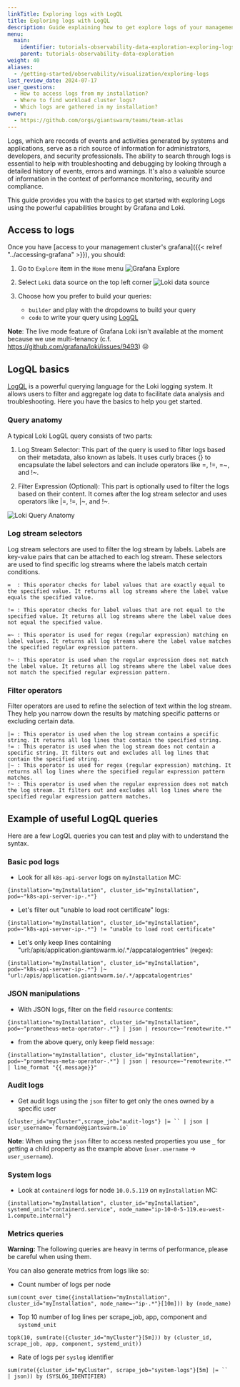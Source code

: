 ```yaml
---
linkTitle: Exploring logs with LogQL
title: Exploring logs with LogQL
description: Guide explaining how to get explore logs of your management and workload clusters stored in the Observability Platform.
menu:
  main:
    identifier: tutorials-observability-data-exploration-exploring-logs
    parent: tutorials-observability-data-exploration
weight: 40
aliases:
  - /getting-started/observability/visualization/exploring-logs
last_review_date: 2024-07-17
user_questions:
  - How to access logs from my installation?
  - Where to find workload cluster logs?
  - Which logs are gathered in my installation?
owner:
  - https://github.com/orgs/giantswarm/teams/team-atlas
---
```


Logs, which are records of events and activities generated by systems and applications, serve as a rich source of information for administrators, developers, and security professionals. The ability to search through logs is essential to help with troubleshooting and debugging by looking through a detailed history of events, errors and warnings. It's also a valuable source of information in the context of performance monitoring, security and compliance.

This guide provides you with the basics to get started with exploring Logs using the powerful capabilities brought by Grafana and Loki.

## Access to logs

Once you have [access to your management cluster's grafana]({{< relref "../accessing-grafana" >}}), you should:

1. Go to `Explore` item in the `Home` menu
![Grafana Explore](loki-explore.png)

2. Select `Loki` data source on the top left corner
![Loki data source](loki-datasource-query.png)

3. Choose how you prefer to build your queries:
   * `builder` and play with the dropdowns to build your query
   * `code` to write your query using [LogQL](https://grafana.com/docs/loki/latest/logql/)

__Note__: The live mode feature of Grafana Loki isn't available at the moment because we use multi-tenancy (c.f. https://github.com/grafana/loki/issues/9493) 😢

## LogQL basics

[LogQL](https://grafana.com/docs/loki/latest/query/) is a powerful querying language for the Loki logging system. It allows users to filter and aggregate log data to facilitate data analysis and troubleshooting. Here you have the basics to help you get started.

### Query anatomy

A typical Loki LogQL query consists of two parts:

1) Log Stream Selector: This part of the query is used to filter logs based on their metadata, also known as labels. It uses curly braces {} to encapsulate the label selectors and can include operators like =, !=, =~, and !~.

2) Filter Expression (Optional): This part is optionally used to filter the logs based on their content. It comes after the log stream selector and uses operators like |=, !=, |~, and !~.

![Loki Query Anatomy](loki-query-anatomy.png)

### Log stream selectors

Log stream selectors are used to filter the log stream by labels. Labels are key-value pairs that can be attached to each log stream. These selectors are used to find specific log streams where the labels match certain conditions.

```nohighlight
=  : This operator checks for label values that are exactly equal to the specified value. It returns all log streams where the label value equals the specified value.

!= : This operator checks for label values that are not equal to the specified value. It returns all log streams where the label value does not equal the specified value.

=~ : This operator is used for regex (regular expression) matching on label values. It returns all log streams where the label value matches the specified regular expression pattern.

!~ : This operator is used when the regular expression does not match the label value. It returns all log streams where the label value does not match the specified regular expression pattern.
```

### Filter operators

Filter operators are used to refine the selection of text within the log stream. They help you narrow down the results by matching specific patterns or excluding certain data.

```nohighlight
|= : This operator is used when the log stream contains a specific string. It returns all log lines that contain the specified string.
!= : This operator is used when the log stream does not contain a specific string. It filters out and excludes all log lines that contain the specified string.
|~ : This operator is used for regex (regular expression) matching. It returns all log lines where the specified regular expression pattern matches.
!~ : This operator is used when the regular expression does not match the log stream. It filters out and excludes all log lines where the specified regular expression pattern matches.
```

## Example of useful LogQL queries

Here are a few LogQL queries you can test and play with to understand the syntax.

### Basic pod logs

* Look for all `k8s-api-server` logs on `myInstallation` MC:

```promql
{installation="myInstallation", cluster_id="myInstallation", pod=~"k8s-api-server-ip-.*"}
```

* Let's filter out "unable to load root certificate" logs:

```promql
{installation="myInstallation", cluster_id="myInstallation", pod=~"k8s-api-server-ip-.*"} != "unable to load root certificate"
```

* Let's only keep lines containing "url:/apis/application.giantswarm.io/.*/appcatalogentries" (regex):

```promql
{installation="myInstallation", cluster_id="myInstallation", pod=~"k8s-api-server-ip-.*"} |~ "url:/apis/application.giantswarm.io/.*/appcatalogentries"
```

### JSON manipulations

* With JSON logs, filter on the field `resource` contents:

```promql
{installation="myInstallation", cluster_id="myInstallation", pod=~"prometheus-meta-operator-.*"} | json | resource=~"remotewrite.*"
```

* from the above query, only keep field `message`:

```promql
{installation="myInstallation", cluster_id="myInstallation", pod=~"prometheus-meta-operator-.*"} | json | resource=~"remotewrite.*" | line_format "{{.message}}"
```

### Audit logs

* Get audit logs using the `json` filter to get only the ones owned by a specific user

```promql
{cluster_id="myCluster",scrape_job="audit-logs"} |= `` | json | user_username=`fernando@giantswarm.io`
```

__Note__: When using the `json` filter to access nested properties you use `_` for getting a child property as the example above (`user.username` -> `user_username`).

### System logs

* Look at `containerd` logs for node `10.0.5.119` on `myInstallation` MC:

```promql
{installation="myInstallation", cluster_id="myInstallation", systemd_unit="containerd.service", node_name="ip-10-0-5-119.eu-west-1.compute.internal"}
```

### Metrics queries

__Warning:__ The following queries are heavy in terms of performance, please be careful when using them.

You can also generate metrics from logs like so:

* Count number of logs per node

```promql
sum(count_over_time({installation="myInstallation", cluster_id="myInstallation", node_name=~"ip-.*"}[10m])) by (node_name)
```

* Top 10 number of log lines per scrape_job, app, component and `systemd_unit`

```promql
topk(10, sum(rate({cluster_id="myCluster"}[5m])) by (cluster_id, scrape_job, app, component, systemd_unit))
```

* Rate of logs per `syslog` identifier

```promql
sum(rate({cluster_id="myCluster", scrape_job="system-logs"}[5m] |= `` | json)) by (SYSLOG_IDENTIFIER)
```
